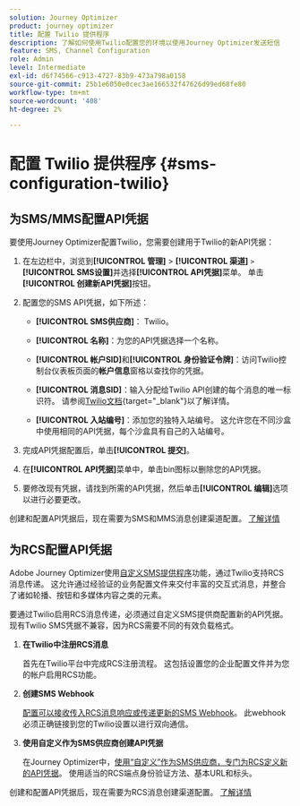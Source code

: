 ```yaml
---
solution: Journey Optimizer
product: journey optimizer
title: 配置 Twilio 提供程序
description: 了解如何使用Twilio配置您的环境以使用Journey Optimizer发送短信
feature: SMS, Channel Configuration
role: Admin
level: Intermediate
exl-id: d6f74566-c913-4727-83b9-473a798a0158
source-git-commit: 25b1e6050e0cec3ae166532f47626d99ed68fe80
workflow-type: tm+mt
source-wordcount: '408'
ht-degree: 2%

---
```


# 配置 Twilio 提供程序 {#sms-configuration-twilio}

## 为SMS/MMS配置API凭据

要使用Journey Optimizer配置Twilio，您需要创建用于Twilio的新API凭据：

1. 在左边栏中，浏览到&#x200B;**[!UICONTROL 管理]** > **[!UICONTROL 渠道]** `>` **[!UICONTROL SMS设置]**&#x200B;并选择&#x200B;**[!UICONTROL API凭据]**&#x200B;菜单。 单击&#x200B;**[!UICONTROL 创建新API凭据]**&#x200B;按钮。

1. 配置您的SMS API凭据，如下所述：

   * **[!UICONTROL SMS供应商]**： Twilio。

   * **[!UICONTROL 名称]**：为您的API凭据选择一个名称。

   * **[!UICONTROL 帐户SID]**&#x200B;和&#x200B;**[!UICONTROL 身份验证令牌]**：访问Twilio控制台仪表板页面的&#x200B;**帐户信息**&#x200B;窗格以查找你的凭据。

   * **[!UICONTROL 消息SID]**：输入分配给Twilio API创建的每个消息的唯一标识符。 请参阅[Twilio文档](https://support.twilio.com/hc/en-us/articles/223134387-What-is-a-Message-SID-){target="_blank"}以了解详情。

   * **[!UICONTROL 入站编号]**：添加您的独特入站编号。 这允许您在不同沙盒中使用相同的API凭据，每个沙盒具有自己的入站编号。

1. 完成API凭据配置后，单击&#x200B;**[!UICONTROL 提交]**。

1. 在&#x200B;**[!UICONTROL API凭据]**&#x200B;菜单中，单击bin图标以删除您的API凭据。

1. 要修改现有凭据，请找到所需的API凭据，然后单击&#x200B;**[!UICONTROL 编辑]**&#x200B;选项以进行必要更改。

创建和配置API凭据后，现在需要为SMS和MMS消息创建渠道配置。 [了解详情](sms-configuration-surface.md)

## 为RCS配置API凭据

Adobe Journey Optimizer使用[自定义SMS提供程序](sms-configuration-custom.md)功能，通过Twilio支持RCS消息传递。 这允许通过经验证的业务配置文件来交付丰富的交互式消息，并整合了诸如轮播、按钮和多媒体内容之类的元素。

要通过Twilio启用RCS消息传递，必须通过自定义SMS提供商配置新的API凭据。 现有Twilio SMS凭据不兼容，因为RCS需要不同的有效负载格式。

1. **在Twilio中注册RCS消息**

   首先在Twilio平台中完成RCS注册流程。 这包括设置您的企业配置文件并为您的帐户启用RCS功能。

1. **创建SMS Webhook**

   [配置可以接收传入RCS消息响应或传递更新的SMS Webhook](sms-configuration-custom.md#webhook)。 此webhook必须正确链接到您的Twilio设置以进行双向通信。

1. **使用自定义作为SMS供应商创建API凭据**

   在Journey Optimizer中，[使用“自定义”作为SMS供应商，专门为RCS定义新的API凭据](sms-configuration-custom.md#api-credential)。 使用适当的RCS端点身份验证方法、基本URL和标头。

创建和配置API凭据后，现在需要为RCS消息创建渠道配置。 [了解详情](sms-configuration-surface.md)







